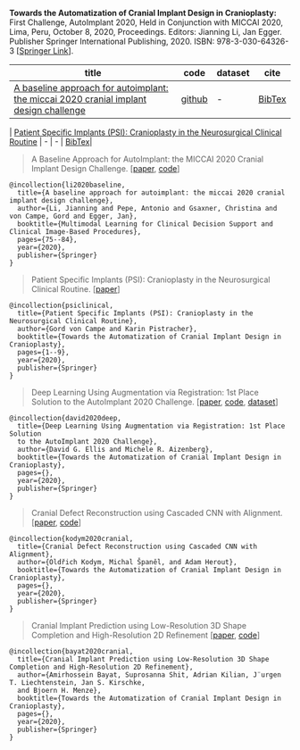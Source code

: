 **Towards the Automatization of Cranial Implant Design in Cranioplasty:** First Challenge, AutoImplant 2020, Held in Conjunction with MICCAI 2020, Lima, Peru, October 8, 2020, Proceedings. Editors:	Jianning Li, Jan Egger. Publisher	Springer International Publishing, 2020. ISBN: 978-3-030-64326-3 [[Springer Link](https://link.springer.com/book/10.1007%2F978-3-030-64327-0)].

| title | code | dataset | cite |
| --------------- | --------------- | --------------- |--------------- |
| [A baseline approach for autoimplant: the miccai 2020 cranial implant design challenge](https://link.springer.com/chapter/10.1007/978-3-030-60946-7_8) | [github](https://github.com/Jianningli/autoimplant)| - | [BibTex](https://scholar.googleusercontent.com/scholar.bib?q=info:mZ9P13sIjJsJ:scholar.google.com/&output=citation&scisdr=CgXS92vxEJ-CnS6MheM:AAGBfm0AAAAAX9CJneNUrFOVKMuQPSyTppoL70YOqNyb&scisig=AAGBfm0AAAAAX9CJnTx-m5pv-u-kWdR3VJRL7sOR7YVE&scisf=4&ct=citation&cd=-1&hl=en)|

| [Patient Specific Implants (PSI): Cranioplasty in the Neurosurgical Clinical Routine](https://link.springer.com/chapter/10.1007/978-3-030-64327-0_1) | - | - | [BibTex](https://scholar.googleusercontent.com/scholar.bib?q=info:FQJ2hiOPi-MJ:scholar.google.com/&output=citation&scisdr=CgXS92vxEJ-CnS6PLqA:AAGBfm0AAAAAX9CKNqDJoVXnIL_DakaODFU-K1Ej3PJc&scisig=AAGBfm0AAAAAX9CKNvWu-O_IJ-kSlXUwk5S6TZetfY_P&scisf=4&ct=citation&cd=-1&hl=en)|




> A Baseline Approach for AutoImplant: the MICCAI 2020 Cranial Implant Design Challenge.  [[paper](https://link.springer.com/chapter/10.1007/978-3-030-60946-7_8), [code](https://github.com/Jianningli/autoimplant)]

```
@incollection{li2020baseline,
  title={A baseline approach for autoimplant: the miccai 2020 cranial implant design challenge},
  author={Li, Jianning and Pepe, Antonio and Gsaxner, Christina and von Campe, Gord and Egger, Jan},
  booktitle={Multimodal Learning for Clinical Decision Support and Clinical Image-Based Procedures},
  pages={75--84},
  year={2020},
  publisher={Springer}
}
```

> Patient Specific Implants (PSI): Cranioplasty in the Neurosurgical Clinical Routine.  [[paper](https://link.springer.com/chapter/10.1007/978-3-030-64327-0_1)]

```
@incollection{psiclinical,
  title={Patient Specific Implants (PSI): Cranioplasty in the Neurosurgical Clinical Routine},
  author={Gord von Campe and Karin Pistracher},
  booktitle={Towards the Automatization of Cranial Implant Design in Cranioplasty},
  pages={1--9},
  year={2020},
  publisher={Springer}
}
```








> Deep Learning Using Augmentation via Registration: 1st Place Solution to the AutoImplant 2020 Challenge. [[paper](https://link.springer.com/chapter/10.1007/978-3-030-64327-0_6), [code](https://github.com/ellisdg/3DUnetCNN/tree/master/examples/autoimplant2020), [dataset](https://zenodo.org/record/4270278#.X8zhhNj0lPY)]
```
@incollection{david2020deep,
  title={Deep Learning Using Augmentation via Registration: 1st Place Solution
  to the AutoImplant 2020 Challenge},
  author={David G. Ellis and Michele R. Aizenberg},
  booktitle={Towards the Automatization of Cranial Implant Design in Cranioplasty},
  pages={},
  year={2020},
  publisher={Springer}
}
```
> Cranial Defect Reconstruction using Cascaded CNN with Alignment. [[paper](https://link.springer.com/chapter/10.1007/978-3-030-64327-0_7), [code](https://github.com/OldaKodym/BUT_autoimplant_public)]

```
@incollection{kodym2020cranial,
  title={Cranial Defect Reconstruction using Cascaded CNN with Alignment},
  author={Oldřich Kodym, Michal Španěl, and Adam Herout},
  booktitle={Towards the Automatization of Cranial Implant Design in Cranioplasty},
  pages={},
  year={2020},
  publisher={Springer}
}
```


> Cranial Implant Prediction using Low-Resolution 3D Shape Completion and High-Resolution 
2D Refinement [[paper](https://link.springer.com/chapter/10.1007/978-3-030-64327-0_9), [code](https://github.com/mlentwicklung/autoimplant)] 

```
@incollection{bayat2020cranial,
  title={Cranial Implant Prediction using Low-Resolution 3D Shape Completion and High-Resolution 2D Refinement},
  author={Amirhossein Bayat, Suprosanna Shit, Adrian Kilian, J¨urgen T. Liechtenstein, Jan S. Kirschke,
  and Bjoern H. Menze},
  booktitle={Towards the Automatization of Cranial Implant Design in Cranioplasty},
  pages={},
  year={2020},
  publisher={Springer}
}
```



